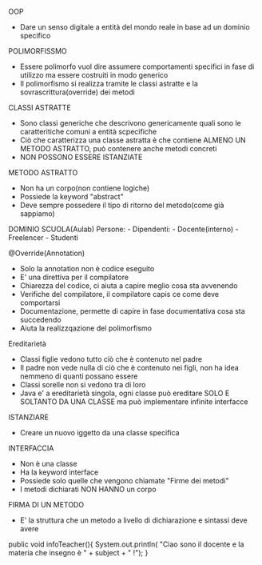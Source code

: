 OOP
- Dare un senso digitale a entità del mondo reale in base ad un dominio specifico

POLIMORFISSMO
- Essere polimorfo vuol dire assumere comportamenti specifici in fase di utilizzo ma essere costruiti in modo generico
- Il polimorfismo si realizza tramite le classi astratte e la sovrascrittura(override) dei metodi

CLASSI ASTRATTE
- Sono classi generiche che descrivono genericamente quali sono le caratteritiche comuni a entità scpecifiche
- Ciò che caratterizza una classe astratta è che contiene ALMENO UN METODO ASTRATTO, può contenere anche metodi concreti
- NON POSSONO ESSERE ISTANZIATE

METODO ASTRATTO
- Non ha un corpo(non contiene logiche)
- Possiede la keyword "abstract"
- Deve sempre possedere il tipo di ritorno del metodo(come già sappiamo)

DOMINIO SCUOLA(Aulab)
Persone:
    - Dipendenti:
        - Docente(interno)
        - Freelencer
    - Studenti

@Override(Annotation)
- Solo la annotation non è codice eseguito
- E' una direttiva per il compilatore
- Chiarezza del codice, ci aiuta a capire meglio cosa sta avvenendo
- Verifiche del compilatore, il compilatore capis ce come deve comportarsi
- Documentazione, permette di capire in fase documentativa cosa sta succedendo
- Aiuta la realizzqazione del polimorfismo

Ereditarietà
- Classi figlie vedono tutto ciò che è contenuto nel padre
- Il padre non vede nulla di ciò che è contenuto nei figli, non ha idea nemmeno di quanti possano essere
- Classi sorelle non si vedono tra di loro
- Java e' a ereditarietà singola, ogni classe può ereditare SOLO E SOLTANTO DA UNA CLASSE ma può implementare infinite interfacce

ISTANZIARE
- Creare un nuovo iggetto da una classe specifica

INTERFACCIA
- Non è una classe
- Ha la keyword interface
- Possiede solo quelle che vengono chiamate "Firme dei metodi"
- I metodi dichiarati NON HANNO un corpo




FIRMA DI UN METODO
- E' la struttura che un metodo a livello di dichiarazione e sintassi deve avere






 public void infoTeacher(){
        System.out.println( "Ciao sono il docente e la materia che insegno è " + subject + " !");
    }